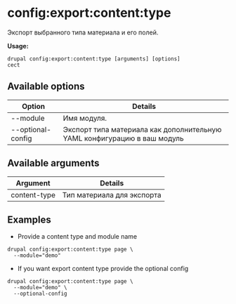 # config:export:content:type
Экспорт выбранного типа материала и его полей.

**Usage:**
```
drupal config:export:content:type [arguments] [options]
cect
```

## Available options
Option | Details
-------|-------------
--module | Имя модуля.
--optional-config | Экспорт типа материала как дополнительную YAML конфигурацию в ваш модуль

## Available arguments
Argument | Details
---------|-------------
content-type | Тип материала для экспорта

## Examples
* Provide a content type  and module name
```
drupal config:export:content:type page \
  --module="demo"
```
* If you want export content type provide the optional config
```
drupal config:export:content:type page \
  --module="demo" \
  --optional-config
```
